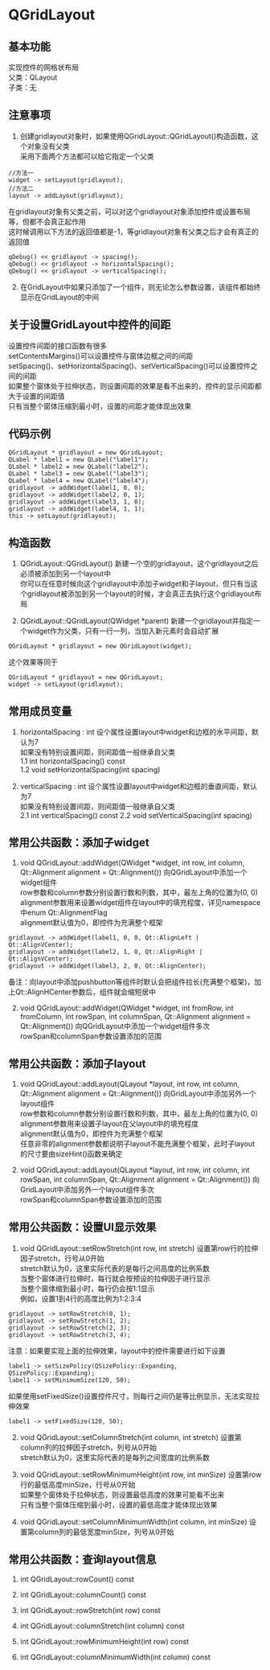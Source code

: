 # QGridLayout

## 基本功能
实现控件的网格状布局  
父类：QLayout  
子类：无  


## 注意事项
1. 创建gridlayout对象时，如果使用QGridLayout::QGridLayout()构造函数，这个对象没有父类  
采用下面两个方法都可以给它指定一个父类
```
//方法一
widget -> setLayout(gridlayout);
//方法二
layout -> addLayout(gridlayout);
```
在gridlayout对象有父类之前，可以对这个gridlayout对象添加控件或设置布局等，但都不会真正起作用  
这时候调用以下方法的返回值都是-1，等gridlayout对象有父类之后才会有真正的返回值  
```
qDebug() << gridlayout -> spacing();
qDebug() << gridlayout -> horizontalSpacing();
qDebug() << gridlayout -> verticalSpacing();
```
2. 在GridLayout中如果只添加了一个组件，则无论怎么参数设置，该组件都始终显示在GridLayout的中间  


## 关于设置GridLayout中控件的间距
设置控件间距的接口函数有很多  
setContentsMargins()可以设置控件与窗体边框之间的间距  
setSpacing()、setHorizontalSpacing()、setVerticalSpacing()可以设置控件之间的间距  
如果整个窗体处于拉伸状态，则设置间距的效果是看不出来的，控件的显示间距都大于设置的间距值  
只有当整个窗体压缩到最小时，设置的间距才能体现出效果  


## 代码示例
```
QGridLayout * gridlayout = new QGridLayout;
QLabel * label1 = new QLabel("label1");
QLabel * label2 = new QLabel("label2");
QLabel * label3 = new QLabel("label3");
QLabel * label4 = new QLabel("label4");
gridlayout -> addWidget(label1, 0, 0);
gridlayout -> addWidget(label2, 0, 1);
gridlayout -> addWidget(label3, 1, 0);
gridlayout -> addWidget(label4, 1, 1);
this -> setLayout(gridlayout);
```


## 构造函数
1. QGridLayout::QGridLayout()
新建一个空的gridlayout，这个gridlayout之后必须被添加到另一个layout中  
你可以在任意时候向这个gridlayout中添加子widget和子layout，但只有当这个gridlayout被添加到另一个layout的时候，才会真正去执行这个gridlayout布局  

2. QGridLayout::QGridLayout(QWidget \*parent)
新建一个gridlayout并指定一个widget作为父类，只有一行一列，当加入新元素时会自动扩展  
```
QGridLayout * gridlayout = new QGridLayout(widget);
```
这个效果等同于  
```
QGridLayout * gridlayout = new QGridLayout;
widget -> setLayout(gridlayout);
```


## 常用成员变量
1. horizontalSpacing : int
设个属性设置layout中widget和边框的水平间距，默认为7  
如果没有特别设置间距，则间距值一般继承自父类  
1.1 int horizontalSpacing() const  
1.2 void setHorizontalSpacing(int spacing)  

2. verticalSpacing : int
设个属性设置layout中widget和边框的垂直间距，默认为7  
如果没有特别设置间距，则间距值一般继承自父类  
2.1 int verticalSpacing() const
2.2 void setVerticalSpacing(int spacing)


## 常用公共函数：添加子widget
1. void QGridLayout::addWidget(QWidget \*widget, int row, int column, Qt::Alignment alignment = Qt::Alignment())
向QGridLayout中添加一个widget组件  
row参数和column参数分别设置行数和列数，其中，最左上角的位置为(0, 0)  
alignment参数用来设置widget组件在layout中的填充程度，详见namespace中enum Qt::AlignmentFlag  
alignment默认值为0，即控件为充满整个框架  
```
gridlayout -> addWidget(label1, 0, 0, Qt::AlignLeft | Qt::AlignVCenter);
gridlayout -> addWidget(label2, 1, 0, Qt::AlignRight | Qt::AlignVCenter);
gridlayout -> addWidget(label3, 2, 0, Qt::AlignCenter);
```
备注：向layout中添加pushbutton等组件时默认会把组件拉长(充满整个框架)，加上Qt::AlignHCenter参数后，组件就会缩短居中  

2. void QGridLayout::addWidget(QWidget \*widget, int fromRow, int fromColumn, int rowSpan, int columnSpan, Qt::Alignment alignment = Qt::Alignment())
向QGridLayout中添加一个widget组件多次  
rowSpan和columnSpan参数设置添加的范围  


## 常用公共函数：添加子layout
1. void QGridLayout::addLayout(QLayout \*layout, int row, int column, Qt::Alignment alignment = Qt::Alignment())
向GridLayout中添加另外一个layout组件  
row参数和column参数分别设置行数和列数，其中，最左上角的位置为(0, 0)  
alignment参数用来设置子layout在父layout中的填充程度  
alignment默认值为0，即控件为充满整个框架  
任意非零的alignment参数都说明子layout不能充满整个框架，此时子layout的尺寸要由sizeHint()函数来确定  

2. void QGridLayout::addLayout(QLayout \*layout, int row, int column, int rowSpan, int columnSpan, Qt::Alignment alignment = Qt::Alignment())
向GridLayout中添加另外一个layout组件多次  
rowSpan和columnSpan参数设置添加的范围  


## 常用公共函数：设置UI显示效果
1. void QGridLayout::setRowStretch(int row, int stretch)
设置第row行的拉伸因子stretch，行号从0开始  
stretch默认为0，这里实际代表的是每行之间高度的比例系数  
当整个窗体进行拉伸时，每行就会按预设的拉伸因子进行显示  
当整个窗体缩到最小时，每行仍会按1:1显示  
例如，设置1到4行的高度比例为1:2:3:4  
```
gridlayout -> setRowStretch(0, 1);
gridlayout -> setRowStretch(1, 2);
gridlayout -> setRowStretch(2, 3);
gridlayout -> setRowStretch(3, 4);
```
注意：如果要实现上面的拉伸效果，layout中的控件需要进行如下设置  
```
label1 -> setSizePolicy(QSizePolicy::Expanding, QSizePolicy::Expanding);
label1 -> setMinimumSize(120, 50);
```
如果使用setFixedSize()设置控件尺寸，则每行之间仍是等比例显示，无法实现拉伸效果
```
label1 -> setFixedSize(120, 50);
```

2. void QGridLayout::setColumnStretch(int column, int stretch)
设置第column列的拉伸因子stretch，列号从0开始  
stretch默认为0，这里实际代表的是每列之间宽度的比例系数  

3. void QGridLayout::setRowMinimumHeight(int row, int minSize)
设置第row行的最低高度minSize，行号从0开始  
如果整个窗体处于拉伸状态，则设置最低高度的效果可能看不出来  
只有当整个窗体压缩到最小时，设置的最低高度才能体现出效果  

4. void QGridLayout::setColumnMinimumWidth(int column, int minSize)
设置第column列的最低宽度minSize，列号从0开始    


## 常用公共函数：查询layout信息
1. int QGridLayout::rowCount() const

2. int QGridLayout::columnCount() const

3. int QGridLayout::rowStretch(int row) const

4. int QGridLayout::columnStretch(int column) const

5. int QGridLayout::rowMinimumHeight(int row) const

6. int QGridLayout::columnMinimumWidth(int column) const


